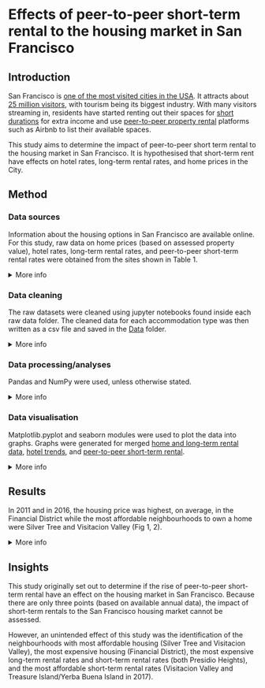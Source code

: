 # Effects of peer-to-peer short-term rental to the housing market in San Francisco
## Introduction
San Francisco is [one of the most visited cities in the USA](https://www.businessinsider.com/most-visited-us-cities-2017-12?r=UK&IR=T). It attracts about [25 million visitors](https://www.sftravel.com/article/san-francisco-travel-reports-record-breaking-year-tourism), with tourism being its biggest industry. With many visitors streaming in, residents have started renting out their spaces for [short durations](https://businessportal.sfgov.org/start/starter-kits/short-term-rental) for extra income and use [peer-to-peer property rental](https://en.wikipedia.org/wiki/Peer-to-peer_property_rental) platforms such as Airbnb to list their available spaces. 

This study aims to determine the impact of peer-to-peer short term rental to the housing market in San Francisco. It is hypothesised that short-term rent have effects on hotel rates, long-term rental rates, and home prices in the City. 

## Method
### Data sources
Information about the housing options in San Francisco are available online. For this study, raw data on home prices (based on assessed property value), hotel rates, long-term rental rates, and peer-to-peer short-term rental rates were obtained from the sites shown in Table 1.

<details><summary>More info</summary>
<p>
    
Table 1. Sources of raw data for accommodation costs in San Francisco

|Description|Website Source|Dates covered|Raw data folder|
|---|---|---|---|
|Hotel rates|[SF City Performance Scorecards](https://sfgov.org/scorecards/tourism)|Jul 2004–May 2018|[Hotel Data](https://github.com/rochiecuevas/shared_accommodations/tree/master/Hotel%20Data)|
|Long-term rental rates|[Zillow](https://www.zillow.com/san-francisco-ca/home-values/)|Nov 2010–Sep 2018|[Rent Data](https://github.com/rochiecuevas/shared_accommodations/tree/master/Rent%20Data)|
|Home prices|[Data SF](https://data.sfgov.org/Housing-and-Buildings/Assessor-Historical-Secured-Property-Tax-Rolls/wv5m-vpq2/data)|2007–2016|[Home Prices](https://github.com/rochiecuevas/shared_accommodations/tree/master/Home%20Prices)|
|Peer-to-peer short-term rental rates|[Inside Airbnb](http://insideairbnb.com/san-francisco/?neighbourhood=&filterEntireHomes=false&filterHighlyAvailable=false&filterRecentReviews=false&filterMultiListings=false)|May 2015–Dec 2017|[Airbnb Listings Data](https://github.com/rochiecuevas/shared_accommodations/tree/master/Airbnb%20Listings%20Data%20)|

</p>
</details>

### Data cleaning
The raw datasets were cleaned using jupyter notebooks found inside each raw data folder. The cleaned data for each accommodation type was then written as a csv file and saved in the [Data](https://github.com/rochiecuevas/shared_accommodations/tree/master/Data) folder.

<details><summary>More info</summary>
<p>
    
#### Hotel data
The [dataset](https://github.com/rochiecuevas/shared_accommodations/blob/master/Hotel%20Data/hotel_indicators.csv) contains average daily rates, occupancy rates, and revenue per available room. The [`hotel_rates.ipynb`](https://github.com/rochiecuevas/shared_accommodations/tree/master/Hotel%20Data) jupyter notebook was used to pre-process the data. Pre-processing involved changing the format of the date and the retention of two variables: "Average Daily Rate" and "Hotel Occupancy". Click [here](https://github.com/rochiecuevas/shared_accommodations/blob/master/Hotel%20Data/README.md) to see a detailed description of how the hotel indicators were pre-processed.

#### Peer-to-peer short-term rental data
The [dataset](https://github.com/rochiecuevas/shared_accommodations/tree/master/Airbnb%20Listings%20Data%20) is organised into 28 csv files. The data was cleaned and the relevant metrics were merged into one csv file using the [`Airbnb_listings.ipynb`](https://github.com/rochiecuevas/shared_accommodations/blob/master/Airbnb%20Listings%20Data%20/Airbnb_listings.ipynb) jupyter notebook. A detailed description can be found [here](https://github.com/rochiecuevas/shared_accommodations/blob/master/Airbnb%20Listings%20Data%20/README.md).

#### Long-term rental data
The [dataset](https://github.com/rochiecuevas/shared_accommodations/blob/master/Rent%20Data/rent_raw.csv) is composed of one csv file that contains monthly rental rates from November 2010 to September 2018. The [`Rent_Analysis.ipynb`](https://github.com/rochiecuevas/shared_accommodations/blob/master/Rent%20Data/Rent_Analysis.ipynb) jupyter notebook was used to clean the data as described [here](https://github.com/rochiecuevas/shared_accommodations/blob/master/Rent%20Data/README.md). 

#### Home prices data
The dataset is not uploaded because it exceeds the file size set by GitHub. It is, however, downloadable as a csv file from [DataSF](https://data.sfgov.org/Housing-and-Buildings/Assessor-Historical-Secured-Property-Tax-Rolls/wv5m-vpq2). "Assessed Land Value" was used as a proxy for home price. Only the columns of interest were included in a dataframe, using the [`DataHome.ipynb`](https://github.com/rochiecuevas/shared_accommodations/blob/master/Home%20Prices/DataHome.ipynb) jupyter notebook. The procedure for cleaning the dataset is detailed [here](https://github.com/rochiecuevas/shared_accommodations/blob/master/Home%20Prices/README.md).

</p>
</details>

### Data processing/analyses
Pandas and NumPy were used, unless otherwise stated.

<details><summary>More info</summary>
<p>
    
#### Hotel data
The processed hotel data was stored in [`hotel_dailyrates.csv`](https://github.com/rochiecuevas/shared_accommodations/blob/master/Data/hotel_dailyrates.csv). To find more insights from the data, it was important to convert the daily rate to monthly rate. Calculations were made more realistic by using hotel occupancy rates as a factor in correcting the monthly rates; without this correction factor, it is assumed that hotels are consistently 100% occupied. The code in `hotel_rate_analysis.ipynb` was used the calculations following these general steps:
1. Classify the months based on number of days.
2. Calculate the monthly rates by multiplying the "average daily rate" with the number of days (__Note:__ For February, further classify the entries to those in regular or in leap years).
3. Correct the monthly rates by multiplying these with the "hotel occupancy" rate.

To determine if there were trends across years, the yearly rates were calcuated by summing up the corrected monthly rates per year. Monthly rates and yearly rates were then saved into different csv files.

#### Peer-to-peer short-term rental data
Analysis was conducted using the [`AirbnbRateAnalysis.ipynb`](https://github.com/rochiecuevas/shared_accommodations/blob/master/AirbnbRateAnalysis.ipynb) jupyter notebook. The output file [`Airbnb_listings.csv`](https://github.com/rochiecuevas/shared_accommodations/tree/master/Airbnb%20Listings%20Data%20) was loaded as a dataframe. An extra data cleaning step was conducted prior to data analysis because the output file was saved with index not set to "False" (an extra column called "Unnamed:0" was added to the dataframe). This column was removed. And the dataframe was renamed.

```python
# Remove the Unnamed:0 column
airbnb_rate = airbnb_df.drop(['Unnamed: 0'], axis=1)

# Rename the dataframe 
data = airbnb_rate
```

The steps followed for data analysis followed were: 
1. Extract the year substring from the values in the "date" column.
2. Create separate dataframes for each year (e.g., "data_year_2015").
3. Calculate the annual average rent for each dataframe.
4. Calculate the number of listings per neighbourhood.
5. Merge the year dataframes based on "neighbourhood", and rename the columns according to year.
6. Add district information per neighbourhood.
7. Save the dataframe as `airbnbdataanalysis.csv`.

#### Long-term rental data
Data from [`rent_raw.csv`](https://github.com/rochiecuevas/shared_accommodations/blob/master/Rent%20Data/Rent_Analysis.ipynb) was loaded as the `rent_df` dataframe. Calculating the yearly rate for each neighbourhood was done as follows:
1. Create a user-defined function ("totals") that automatically calculates yearly totals per neighbourhood.
2. Create a list of years in two-digit combinations. 
3. Use a list comprehension that uses the "totals" function to calculate yearly totals.
4. Create the dataframe "year_rent_df" in which year and neighbourhoods are the column headers.
5. Calculate the mean of long-term rental for each year-neighbourhood pair.
6. Add geolocation data extracted from Google Maps Geocoding API.
7. Save the dataframe as a csv file, `yearly_rent.csv`.
.

#### Merged home price and rental data
Two csv files were merged ([`combine_updated.csv`](https://github.com/rochiecuevas/shared_accommodations/blob/master/Data/combine_updated.csv) and [`yearly_rent.csv`](https://github.com/rochiecuevas/shared_accommodations/blob/master/Data/yearly_rent.csv)) in an attempt to look at trends side-by-side for these two housing sectors. The description of the merging is found [here](https://github.com/rochiecuevas/shared_accommodations/blob/master/Merged/README.md).

</p>
</details>

### Data visualisation
Matplotlib.pyplot and seaborn modules were used to plot the data into graphs. Graphs were generated for merged [home and long-term rental data](https://github.com/rochiecuevas/shared_accommodations/tree/master/Rent%20and%20Housing%20Visualization), [hotel trends](https://github.com/rochiecuevas/shared_accommodations/blob/master/hotel_rate_visualisation.ipynb), and [peer-to-peer short-term rental](https://github.com/rochiecuevas/shared_accommodations/blob/master/AirbnbRateVisualisation.ipynb).

<details><summary>More info</summary>
<p>

Documentation of visualising __home prices and long-term rental rates__ are found [here](https://github.com/rochiecuevas/shared_accommodations/blob/master/Rent%20and%20Housing%20Visualization/README.md).

On the other hand, __hotel rate__ trends were visualised with bar graphs and with time series line plots. The seaborn plot style was used. Yearly, monthly, and quarterly average rates were plotted.

```python
# graphing style
plt.style.use("seaborn")
```

__*bar graphs*__ 
The dataframe generated from [`hotel_yrrate.csv`](https://github.com/rochiecuevas/shared_accommodations/blob/master/Data/hotel_yrrate.csv) was sorted by year.

```python
# Sort the dataframe by year
year_df.sort_values("Year", inplace = True)
year_df = year_df.reset_index(drop = True)
```

And incomplete years were taken out of the dataframe.

```python
# Create a subset of complete years (incomplete: 2004 and 2018)
inc = [2004, 2018]

year_subdf = year_df[~year_df["Year"].isin(inc)]
```

The clean data was then plotted into a bar graph.

```python
# Create a bar graph to show trends in hotel yearly rates
plt.bar("Year", "Yearly Rate", data = year_subdf)
plt.xlabel("Year")
plt.ylabel("Annual Hotel Rate (USD)")
plt.ylim(0, max(year_subdf["Yearly Rate"] + 20000))
```

The output image was saved in the [Images](https://github.com/rochiecuevas/shared_accommodations/tree/master/Images) folder.

```python
# Save figure
plt.savefig("Images/hotel_yr_rates.svg")
plt.show()
```

__*difference plots*__
The plotting procedure was adapted from [Pymaceuticals](https://github.com/rochiecuevas/Pymaceuticals/blob/master/pymaceuticals_starter.ipynb)

__*line graphs*__
The data in [`hotel_monthlyrate.csv`](https://github.com/rochiecuevas/shared_accommodations/blob/master/Data/hotel_monthlyrate.csv) was loaded as a dataframe and then sorted by date.

```python
# Sort values by date
mon_rate_df.sort_values("Date", inplace = True)
mon_rate_df = mon_rate_df.reset_index(drop = True)
```

Because years 2004 and 2018 had incomplete data (less than 12 months), data from these years were excluded from the graphs.

```python
# Exclude data from 2004 and 2018
inc_str = [str(year) for year in inc] # pass the years as string (because the date is in string form)

mon_rate_df = mon_rate_df.loc[~mon_rate_df["Date"].str.contains("|".join(inc_str))] # get the data from 2005–2017
```

The "Date" and "Corrected Monthly Rate" columns were placed into a new dataframe. Because "Date" values were strings, these were converted into datetime and then into period (i.e., the date corresponded to a time interval rather than to an actual date) formats.

```python
# Data is in monthly periods so set period to monthly
# Resource: http://earthpy.org/time_series_analysis_with_pandas_part_2.html

mon_rate_df2["Corrected Monthly Rate"].index = pd.to_datetime(mon_rate_df2["Corrected Monthly Rate"].index)
    # string converted to datetime format
    
mon_rate_df2.index = mon_rate_df2["Corrected Monthly Rate"].to_period(freq = "M").index 
    # convert time stamps to time periods
```

Monthly trends were then plotted using the pandas.DataFrame.plot function and saved as an .svg file.

```python
# Plot time series for corrected monthly rate
time_series01 = mon_rate_df2.plot.line(figsize = (8,5), legend = False)
time_series01.set_ylabel("Corrected Monthly Rate (USD)")

# Save image
plt.savefig("Images/hotel_timeseries01.svg")
```

The monthly data could be aggregated into quarters as well, and their means obtained.

```python
# Get quarterly data
# start the quarter from November so that the data from Q1-Q3 of 2015 are included

q_mean = mon_rate_df2.resample("Q-NOV").mean() 
```

The quarterly data was plotted and saved as an svg file.

```python
# Plot data by quarter
time_series02 = q_mean[q_mean.index.quarter == 1].plot(figsize = (8,5), legend = False)
time_series02.set_ylabel("Quarterly Means (USD)")

# Save image
plt.savefig("Images/hotel_timeseries02.svg")
```

Visualisation of __peer-to-peer short-term rental rates__ involved loading the [`airbnbdataanalysis.csv`](https://github.com/rochiecuevas/shared_accommodations/blob/master/Data/airbnbdataanalysis.csv) into a dataframe and using the pandas.DataFrame.plot function to generate a plot containing subplots for each year.

```python
# Plot data for 2015–2017 in subplots
ax = df.plot.bar(x = "neighbourhood", subplots = True,
                 figsize = (8,15), title = ["", "", ""])
ax[0].set_ylabel("Average Annual Rate (USD)")
ax[1].set_ylabel("Average Annual Rate (USD)")
ax[2].set_ylabel("Average Annual Rate (USD)")

ax[0].set_ylim(0, 220000)
ax[1].set_ylim(0, 220000)
ax[2].set_ylim(0, 220000)


# Save file as svg
plt.tight_layout()
plt.savefig("../Images/Airbnb_annual_avg.svg")
plt.savefig("../Images/Airbnb_annual_avg.png")
```

Since district infomation was available, it was possible to group the data by district and get the mean rates.

```python
# Group the data by neighbourhood
df2 = round(df.groupby("District").mean(),2)
```

The average rates for each year were be plotted in a bar chart by district, and then saved.

```python
# Plot annual average rate of Airbnb
ax2 = df2.plot.bar(figsize = (8, 8))
ax2.set_ylabel("Average Annual Rate (USD)")

# Save file as svg
plt.tight_layout()
plt.savefig("../Images/Airbnb_annual_avg2.svg")
plt.savefig("../Images/Airbnb_annual_avg2.png")
```

</p>
</details>

## Results
In 2011 and in 2016, the housing price was highest, on average, in the Financial District while the most affordable neighbourhoods to own a home were Silver Tree and Visitacion Valley (Fig 1, 2). 

<details><summary>More info</summary>
<p>

The skyrocketing price of owning a home in the Financial District can probably be attributed to the low supply of homes and a high demand, particularly with the tech boom in the area. On the other hand, Visitacion Valley features [more affordable housing options](http://sf-planning.org/sites/default/files/FileCenter/Documents/3635-chapter_6-5.pdf), but limited access to commercial and retail establishments. [Silver Terrace](https://zephyrre.com/communities/silver-terrace/) does not have large commercial establishments either.

![alt text](https://github.com/rochiecuevas/shared_accommodations/blob/master/Images/Assessed%20Land%20Value%20(per%20Neigborhood)%20for%202011.svg?sanitize=True)<br>
*Fig 1. Home Prices (USD) in San Francisco neighbourhoods in 2011* 

![alt text](https://github.com/rochiecuevas/shared_accommodations/blob/master/Images/Assessed%20Land%20Value%20(per%20Neigborhood)%20for%202016.svg)<br>
*Fig 2. Home Prices (USD) in San Francisco neighbourhoods in 2016* 

It is notable that long-term rental rates in the Financial District were not as different as the other neighbourhoods. Three neighbourhoods popped out having higher long-term rental rates in 2011 and in 2016 (Fig 3, 4): Presidio Heights, Sea Cliff, and St. Francis Wood. Sea Cliff and St. Francis Wood are classified as ["residence parks"](https://en.wikipedia.org/wiki/San_Francisco_Residence_Parks). [Presidio Heights](https://www.compass.com/neighborhood-guides/sf/presidio-heights/) took the top spot for rental rates; these could be attributed to its proximity to nature despite its closeness to the hustle and bustle of the City.

![alt text](https://github.com/rochiecuevas/shared_accommodations/blob/master/Images/Yearly%20Rent%20Price%20(per%20Neigborhood)%20for%202011.svg?sanitize=True)<br>
*Fig 3. Annual Rent Prices (USD) in San Francisco in 2011*

![alt text](https://github.com/rochiecuevas/shared_accommodations/blob/master/Images/Yearly%20Rent%20Price%20(per%20Neigborhood)%20for%202016.svg?sanitize=True)<br>
*Fig 4. Annual Rent Prices (USD) in San Francisco in 2016*

The heatmaps (Fig 5) show the most expensive places (red) to live, providing some geographic context to Fig 1–4.

|Home price|Long-term rent|
|---|---|
|![alt text](https://github.com/rochiecuevas/shared_accommodations/blob/master/Images/house.png)|![alt text](https://github.com/rochiecuevas/shared_accommodations/blob/master/Images/rent.png)|

*Fig 5. Comparison of Geographic Distribution of Home Prices and Long-Term Rental Rates*

The trends in price of accommodations increased from 2011 to 2016 (Fig 6). However, the rates of increases are different. The home price increases were more gradual than that for long-term rental rate. From 2012 to 2015, the increase in long-term rental rates was steep; but the increases seemed to slow down in 2015–2016.

|Home price|Long-term rent|
|---|---|
|![alt text](https://github.com/rochiecuevas/shared_accommodations/blob/master/Images/Yearly%20Land%20Value%20Change.svg?sanitize=True)|![alt text](https://github.com/rochiecuevas/shared_accommodations/blob/master/Images/Yearly%20Rent%20Price%20Change.svg?sanitize=True)|

*Fig 6. Annual Home Prices and Rent Rates (USD) in San Francisco from 2011 to 2016*

Hotel rates also went up between 2005 and 2017 (Fig 7). There was a drop in hotel rates between 2008 and 2009, but this can probably be attributed to the Recession during that time. Since 2009, however, the hotel rates grew at a rate faster then in 2005–2008. In 2015–2017, the data suggests that the increase in hotel rates is slowing down. 

![alt text](https://github.com/rochiecuevas/shared_accommodations/blob/master/Images/hotel_timeseries01.svg?sanitize=True)<br>
*Fig 7. Monthly Hotel Rates from 2005 to 2017*

The slowing growth trend for both hotel and long-term rental rates *might* be an effect of the entry of peer-to-peer short-term rental options. The short-term rental rates (Fig 8) appeared to by highest in Presidio and Presidio Heights, mimicking patterns of long-term rental rates. The rates were lowest in Crocker Amazon in 2015 and 2016; but by 2017, the rates there have overtaken those of Excelsior, Treasure Island/Yerba Buena Island, and Visitacion Valley. [Crocker Amazon](https://en.wikipedia.org/wiki/Crocker-Amazon,_San_Francisco) and [Excelsior](https://en.wikipedia.org/wiki/Excelsior_District,_San_Francisco) are described as ethnically diverse residential areas, with single-family homes. [Treasure Island/Yerba Buena Island](https://sftreasureisland.org/living-treasure-island), on the other hand, feature only rental housing. In 2018, all short-term rental listings for Treasure Island have been [wiped out](https://www.sfchronicle.com/business/article/SF-short-term-rentals-transformed-as-Airbnb-12617798.php) out because the agency handling rentals does not allow vacation rentals.

![alt text](https://github.com/rochiecuevas/shared_accommodations/blob/master/Images/Airbnb_annual_avg.svg?sanitize=True)<br>
*Fig 8. Peer-to-Peer Short-Term Rental Rates (USD) in San Francisco Neighbourhoods*

In terms of districts (Fig 9), Western Addition and Outside Lands experienced a continuous increase in short-term rental rates. In contrast, there was a price decrease from 2016 to 2017 in Downtown, in North of Downtown, and in Southern districts. The number of listings of peer-to-peer short-term rental clearly increased from 2015 to 2017. In 2015 and 2016, Outside Lands had the fewest listings for peer-to-peer short-term property rental. By 2017, however, the district already had the same number of listings as North of Downtown. On the other hand, Western Addition had the most number of listings for the three years. It is interesting to note that the number of listings for short-term rental did not increase between 2016 and 2017 in the North of Downtown.

|rates|number of listings|
|---|---|
|![Alt text](https://github.com/rochiecuevas/shared_accommodations/blob/master/Images/Airbnb_annual_avg2.svg?sanitize=True)|![Alt text](https://github.com/rochiecuevas/shared_accommodations/blob/master/Images/Airbnb_district_listings.svg?sanitize=True)|

*Fig 9. Comparison of Peer-to-Peer Short-Term Rental Rates (USD) and number of listings in San Francisco Districts*

Zooming into the neighbourhood level (Fig 11), it is clear that Mission, South of Market, and Western Addition had the most number of listings for peer-to-peer short-term rental units across the three years. On the other hand, Presidio and Treasure Island had fewest listings.

![alt text](https://github.com/rochiecuevas/shared_accommodations/blob/master/Images/Airbnb_neighbourhood_listings.svg?sanitize=True)<br>
*Fig 11. Comparison of the Number of Peer-to-Peer Short-Term Rental Listings in San Francisco Neighbourhoods*

Heatmaps (Fig 12) show the progression in the number of short-term rental listings and rates. 

|year|short-term rental rates|number of short-term listings|
|---|---|---|
|2015|![alt text](https://github.com/rochiecuevas/shared_accommodations/blob/master/Images/STR_rates_2015.png)|![alt text](https://github.com/rochiecuevas/shared_accommodations/blob/master/Images/STR_listings_2015.png)|
|2016|![alt text](https://github.com/rochiecuevas/shared_accommodations/blob/master/Images/STR_rates_2016.png)|![alt text](https://github.com/rochiecuevas/shared_accommodations/blob/master/Images/STR_listings_2016.png)|
|2017|![alt text](https://github.com/rochiecuevas/shared_accommodations/blob/master/Images/STR_rates_2017.png)|![alt text](https://github.com/rochiecuevas/shared_accommodations/blob/master/Images/STR_listings_2017.png)|

*Fig 12. Geographical distribution of short-term rental rates and listings*

At this point, it is premature to conduct direct comparisons across years between short-term rental rates and long-term rents or home prices (i.e., there are only three data points for short-term rental). 

</p>
</details>

## Insights
This study originally set out to determine if the rise of peer-to-peer short-term rental have an effect on the housing market in San Francisco. Because there are only three points (based on available annual data), the impact of short-term rentals to the San Francisco housing market cannot be assessed. 

However, an unintended effect of this study was the identification of the neighbourhoods with most affordable housing (Silver Tree and Visitacion Valley), the most expensive housing (Financial District), the most expensive long-term rental rates  and short-term rental rates (both Presidio Heights), and the most affordable short-term rental rates (Visitacion Valley and Treasure Island/Yerba Buena Island in 2017).